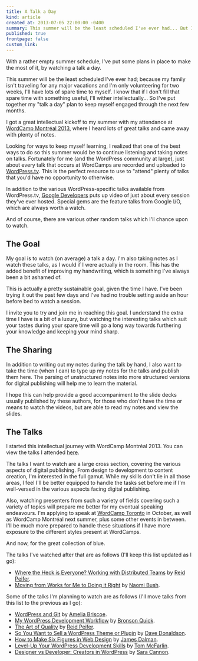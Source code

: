 ```yaml
---
title: A Talk a Day
kind: article
created_at: 2013-07-05 22:00:00 -0400
summary: This summer will be the least scheduled I've ever had... But I don't intend for it to be my least useful.
published: true
frontpage: false
custom_link: 
---
```


<p class="article-intro">With a rather empty summer schedule, I've put some plans in place to make the most of it, by watching a talk a day.</p>

This summer will be the least scheduled I've ever had; because my family isn't traveling for any major vacations and I'm only volunteering for two weeks, I'll have lots of spare time to myself. I know that if I don't fill that spare time with something useful, I'll wither intellectually... So I've put together my "talk a day" plan to keep myself engaged through the next few months.

I got a great intellectual kickoff to my summer with my attendance at [WordCamp Montr&eacute;al 2013](/articles/after-wordcamp-montreal-2013), where I heard lots of great talks and came away with plenty of notes.

Looking for ways to keep myself learning, I realized that one of the best ways to do so this summer would be to continue listening and taking notes on talks. Fortunately for me (and the WordPress community at large), just about every talk that occurs at WordCamps are recorded and uploaded to [WordPress.tv](http://wordpress.tv). This is the perfect resource to use to "attend" plenty of talks that you'd have no opportunity to otherwise.

In addition to the various WordPress-specific talks available from WordPress.tv, [Google Developers](https://www.youtube.com/user/GoogleDevelopers) puts up video of just about every session they've ever hosted. Special gems are the feature talks from Google I/O, which are always worth a watch.

And of course, there are various other random talks which I'll chance upon to watch.

## The Goal

My goal is to watch (on average) a talk a day. I'm also taking notes as I watch these talks, as I would if I were actually in the room. This has the added benefit of improving my handwriting, which is something I've always been a bit ashamed of.

This is actually a pretty sustainable goal, given the time I have. I've been trying it out the past few days and I've had no trouble setting aside an hour before bed to watch a session.

I invite you to try and join me in reaching this goal. I understand the extra time I have is a bit of a luxury, but watching the interesting talks which suit your tastes during your spare time will go a long way towards furthering your knowledge and keeping your mind sharp.

## The Sharing

In addition to writing out my notes during the talk by hand, I also want to take the time (when I can) to type up my notes for the talks and publish them here. The parsing of unstructured notes into more structured versions for digital publishing will help me to learn the material.

I hope this can help provide a good accompaniment to the slide decks usually published by these authors, for those who don't have the time or means to watch the videos, but are able to read my notes and view the slides.

## The Talks

I started this intellectual journey with WordCamp Montr&eacute;al 2013. You can view the talks I attended [here](/articles/after-wordcamp-montreal-2013/#talks).

The talks I want to watch are a large cross section, covering the various aspects of digital publishing. From design to development to content creation, I'm interested in the full gamut. While my skills don't lie in all those areas, I feel I'll be better equipped to handle the tasks set before me if I'm well-versed in the various aspects facing digital publishing.

Also, watching presenters from such a variety of fields covering such a variety of topics will prepare me better for my eventual speaking endeavours. I'm applying to speak at [WordCamp Toronto](http://2013.toronto.wordcamp.org/) in October, as well as WordCamp Montr&eacute;al next summer, plus some other events in between. I'll be much more prepared to handle these situations if I have more exposure to the different styles present at WordCamps.

And now, for the great collection of blue.

The talks I've watched after that are as follows (I'll keep this list updated as I go):

* [Where the Heck is Everyone? Working with Distributed Teams](http://wordpress.tv/2013/07/01/reid-peifer-where-the-heck-is-everyone-working-with-distributed-teams/) by [Reid Peifer](https://twitter.com/reidpeifer).
* [Moving from Works for Me to Doing it Right](http://wordpress.tv/2013/06/21/naomi-c-bush-moving-from-works-for-me-to-doing-it-right/) by [Naomi Bush](https://twitter.com/NaomiCBush).

Some of the talks I'm planning to watch are as follows (I'll move talks from this list to the previous as I go):

* [WordPress and Git](http://wordpress.tv/2013/05/25/amelia-briscoe-wordpress-and-git/) by [Amelia Briscoe](https://twitter.com/amelia_briscoe).
* [My WordPress Development Workflow](http://wordpress.tv/2013/05/20/bronson-quick-my-wordpress-development-workflow/) by [Bronson Quick](https://twitter.com/bronsonquick).
* [The Art of Quality](http://wordpress.tv/2013/04/24/reid-peifer-the-art-of-quality/) by [Reid Peifer](https://twitter.com/reidpeifer).
* [So You Want to Sell a WordPress Theme or Plugin](http://wordpress.tv/2013/04/22/dave-donaldson-so-you-want-to-sell-a-wordpress-theme-or-plugin/) by [Dave Donaldson](https://twitter.com/arcware).
* [How to Make Six Figures in Web Design](http://wordpress.tv/2013/04/21/james-dalman-how-to-make-six-figures-in-web-design/) by [James Dalman](https://twitter.com/jamesdalman).
* [Level-Up Your WordPress Development Skills](http://wordpress.tv/2013/04/26/tom-mcfarlin-level-up-your-wordpress-development-skills/) by [Tom McFarlin](https://twitter.com/tommcfarlin).
* [Designer vs Developer: Creators in WordPress](http://wordpress.tv/2013/05/02/sara-cannon-designer-vs-developer-creators-in-wordpress-2/) by [Sara Cannon](https://twitter.com/saracannon).
